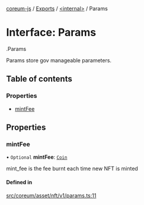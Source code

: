 [coreum-js](../README.md) / [Exports](../modules.md) / [<internal\>](../modules/internal_.md) / Params

# Interface: Params

[<internal>](../modules/internal_.md).Params

Params store gov manageable parameters.

## Table of contents

### Properties

- [mintFee](internal_.Params-2.md#mintfee)

## Properties

### mintFee

• `Optional` **mintFee**: [`Coin`](../modules/internal_.md#coin)

mint_fee is the fee burnt each time new NFT is minted

#### Defined in

[src/coreum/asset/nft/v1/params.ts:11](https://github.com/CooperFoundation/coreum-js/blob/1aa4fb5/src/coreum/asset/nft/v1/params.ts#L11)
